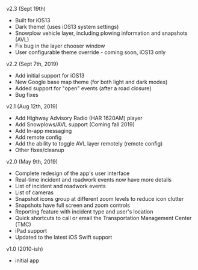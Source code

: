 v2.3 (Sept 19th)
- Built for iOS13
- Dark theme! (uses iOS13 system settings)
- Snowplow vehicle layer, including plowing information and snapshots (AVL)
- Fix bug in the layer chooser window
- User configurable theme override - coming soon, iOS13 only

v2.2 (Sept 7th, 2019)
- Add initial support for iOS13
- New Google base map theme (for both light and dark modes)
- Added support for "open" events (after a road closure)
- Bug fixes

v2.1 (Aug 12th, 2019)
- Add Highway Advisory Radio (HAR 1620AM) player
- Add Snowplows/AVL support (Coming fall 2019)
- Add In-app messaging
- Add remote config
- Add the ability to toggle AVL layer remotely (remote config)
- Other fixes/cleanup

v2.0 (May 9th, 2019)
- Complete redesign of the app's user interface
- Real-time incident and roadwork events now have more details
- List of incident and roadwork events
- List of cameras
- Snapshot icons group at different zoom levels to reduce icon clutter
- Snapshots have full screen and zoom controls
- Reporting feature with incident type and user's location
- Quick shortcuts to call or email the Transportation Management Center (TMC)
- iPad support
- Updated to the latest iOS Swift support

v1.0 (2010-ish)
- initial app
